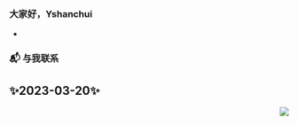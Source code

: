 ### 大家好，Yshanchui </h2>

- 

### 📬 与我联系


## ✨2023-03-20✨

<img align="right" src="https://github-readme-stats.vercel.app/api?username=Yshanchui&show_icons=true&bg_color=30,e96443,904e95&title_color=fff&text_color=fff&icon_color=fff&hide_border=true&locale=cn">
